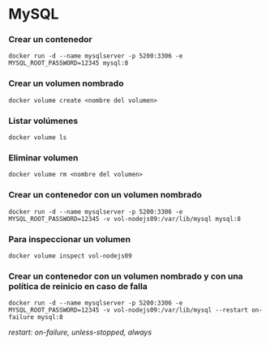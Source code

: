 # MySQL

### Crear un contenedor

```
docker run -d --name mysqlserver -p 5200:3306 -e MYSQL_ROOT_PASSWORD=12345 mysql:8
```

### Crear un volumen nombrado

```
docker volume create <nombre del volumen>
```

### Listar volúmenes

```
docker volume ls
```

### Eliminar volumen

```
docker volume rm <nombre del volumen>
```

### Crear un contenedor con un volumen nombrado

```
docker run -d --name mysqlserver -p 5200:3306 -e MYSQL_ROOT_PASSWORD=12345 -v vol-nodejs09:/var/lib/mysql mysql:8
```

### Para inspeccionar un volumen

```
docker volume inspect vol-nodejs09
```

### Crear un contenedor con un volumen nombrado y con una política de reinicio en caso de falla

```
docker run -d --name mysqlserver -p 5200:3306 -e MYSQL_ROOT_PASSWORD=12345 -v vol-nodejs09:/var/lib/mysql --restart on-failure mysql:8
```

_restart: on-failure, unless-stopped, always_
